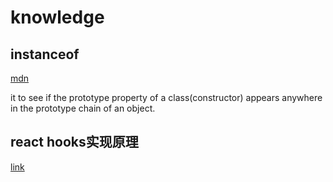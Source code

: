 # knowledge

## instanceof

[mdn](https://developer.mozilla.org/en-US/docs/Web/JavaScript/Reference/Operators/instanceof)

it to see if the prototype property of a class(constructor) appears anywhere in the prototype chain of an object.

## react hooks实现原理

[link](https://zhuanlan.zhihu.com/p/88734130)

